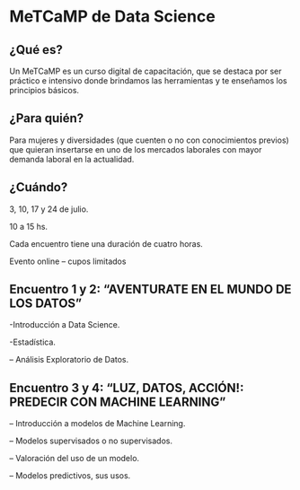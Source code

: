 # MeTCaMP de Data Science

## ¿Qué es?
Un MeTCaMP es un curso digital de capacitación, que se destaca por ser práctico e intensivo donde brindamos las herramientas y te enseñamos los principios básicos.

## ¿Para quién?

Para mujeres y diversidades (que cuenten o no con conocimientos previos) que quieran insertarse en uno de los mercados laborales con mayor demanda laboral en la actualidad.

## ¿Cuándo?

3, 10, 17 y 24 de julio.

10 a 15 hs.

Cada encuentro tiene una duración de cuatro horas. 

Evento online – cupos limitados

## Encuentro 1 y 2: “AVENTURATE EN EL MUNDO DE LOS DATOS”

-Introducción a Data Science.

-Estadística.

– Análisis Exploratorio de Datos.

## Encuentro 3 y 4: “LUZ, DATOS, ACCIÓN!: PREDECIR CON MACHINE LEARNING”

– Introducción a modelos de Machine Learning.

– Modelos supervisados o no supervisados.

– Valoración del uso de un modelo.

– Modelos predictivos, sus usos.
